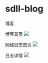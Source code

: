 # sdll-blog
博客

博客首页
![](https://github.com/shandianlala/sdll-blog/blob/master/src/main/webapp/resource/image/index.png)

网络日志首页
![](https://github.com/shandianlala/sdll-blog/blob/master/src/main/webapp/resource/image/home.png)

日志详情
![](https://github.com/shandianlala/sdll-blog/blob/master/src/main/webapp/resource/image/view.png)
